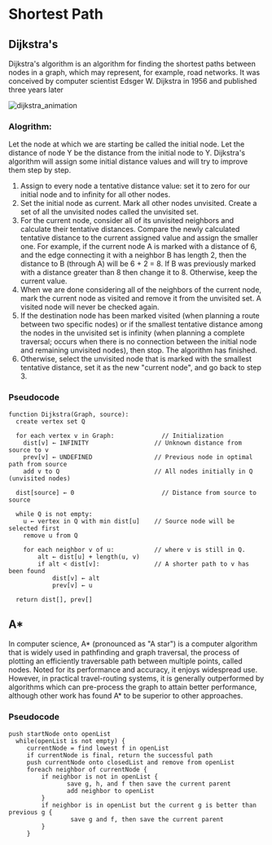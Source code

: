 # Shortest Path

## Dijkstra's
Dijkstra's algorithm is an algorithm for finding the shortest paths between nodes in a graph, which may represent, for example, road networks. It was conceived by computer scientist Edsger W. Dijkstra in 1956 and published three years later

![dijkstra_animation](https://cloud.githubusercontent.com/assets/4650739/19616580/b6f12870-97b2-11e6-9bda-a7967f60cf2b.gif)

### Alogrithm:
Let the node at which we are starting be called the initial node. Let the distance of node Y be the distance from the initial node to Y. Dijkstra's algorithm will assign some initial distance values and will try to improve them step by step.

1. Assign to every node a tentative distance value: set it to zero for our initial node and to infinity for all other nodes.
1. Set the initial node as current. Mark all other nodes unvisited. Create a set of all the unvisited nodes called the unvisited set.
1. For the current node, consider all of its unvisited neighbors and calculate their tentative distances. Compare the newly calculated tentative distance to the current assigned value and assign the smaller one. For example, if the current node A is marked with a distance of 6, and the edge connecting it with a neighbor B has length 2, then the distance to B (through A) will be 6 + 2 = 8. If B was previously marked with a distance greater than 8 then change it to 8. Otherwise, keep the current value.
1. When we are done considering all of the neighbors of the current node, mark the current node as visited and remove it from the unvisited set. A visited node will never be checked again.
1. If the destination node has been marked visited (when planning a route between two specific nodes) or if the smallest tentative distance among the nodes in the unvisited set is infinity (when planning a complete traversal; occurs when there is no connection between the initial node and remaining unvisited nodes), then stop. The algorithm has finished.
1. Otherwise, select the unvisited node that is marked with the smallest tentative distance, set it as the new "current node", and go back to step 3.

### Pseudocode
```
function Dijkstra(Graph, source):
  create vertex set Q

  for each vertex v in Graph:             // Initialization
    dist[v] ← INFINITY                  // Unknown distance from source to v
    prev[v] ← UNDEFINED                 // Previous node in optimal path from source
    add v to Q                          // All nodes initially in Q (unvisited nodes)

  dist[source] ← 0                        // Distance from source to source

  while Q is not empty:
    u ← vertex in Q with min dist[u]    // Source node will be selected first
    remove u from Q

    for each neighbor v of u:           // where v is still in Q.
        alt ← dist[u] + length(u, v)
        if alt < dist[v]:               // A shorter path to v has been found
            dist[v] ← alt
            prev[v] ← u

  return dist[], prev[]
```

## A*
In computer science, A* (pronounced as "A star") is a computer algorithm that is widely used in pathfinding and graph traversal, the process of plotting an efficiently traversable path between multiple points, called nodes. Noted for its performance and accuracy, it enjoys widespread use. However, in practical travel-routing systems, it is generally outperformed by algorithms which can pre-process the graph to attain better performance, although other work has found A* to be superior to other approaches.

### Pseudocode
```
push startNode onto openList
  while(openList is not empty) {
     currentNode = find lowest f in openList
     if currentNode is final, return the successful path
     push currentNode onto closedList and remove from openList
     foreach neighbor of currentNode {
         if neighbor is not in openList {
                save g, h, and f then save the current parent
                add neighbor to openList
         }
         if neighbor is in openList but the current g is better than previous g {
                 save g and f, then save the current parent
         }
     }
```
